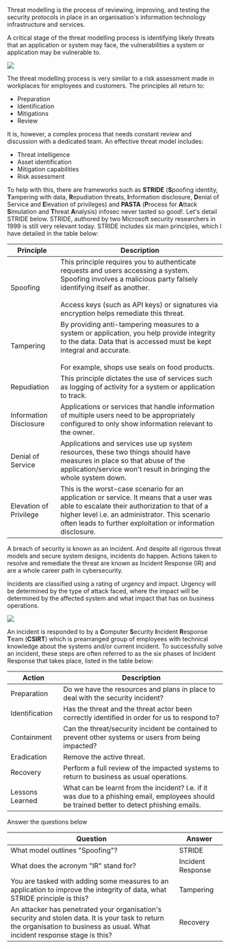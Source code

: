 Threat modelling is the process of reviewing, improving, and testing the security protocols in place in an organisation's information technology infrastructure and services.

A critical stage of the threat modelling process is identifying likely threats that an application or system may face, the vulnerabilities a system or application may be vulnerable to.

![](https://tryhackme-images.s3.amazonaws.com/user-uploads/5de96d9ca744773ea7ef8c00/room-content/aabdd83977336fd44b3645a86e5ba20e.png)  

The threat modelling process is very similar to a risk assessment made in workplaces for employees and customers. The principles all return to:

- Preparation
- Identification
- Mitigations
- Review

It is, however, a complex process that needs constant review and discussion with a dedicated team. An effective threat model includes:

- Threat intelligence
- Asset identification
- Mitigation capabilities
- Risk assessment

To help with this, there are frameworks such as **STRIDE** (**S**poofing identity, **T**ampering with data, **R**epudiation threats, **I**nformation disclosure, **D**enial of Service and **E**levation of privileges) and **PASTA** (**P**rocess for **A**ttack **S**imulation and **T**hreat **A**nalysis) infosec never tasted so good!. Let's detail STRIDE below. STRIDE, authored by two Microsoft security researchers in 1999 is still very relevant today. STRIDE includes six main principles, which I have detailed in the table below:

| **Principle** | **Description** |
| ---- | ---- |
| Spoofing | This principle requires you to authenticate requests and users accessing a system. Spoofing involves a malicious party falsely identifying itself as another.<br><br>Access keys (such as API keys) or signatures via encryption helps remediate this threat. |
| Tampering | By providing anti-tampering measures to a system or application, you help provide integrity to the data. Data that is accessed must be kept integral and accurate.<br><br>For example, shops use seals on food products. |
| Repudiation | This principle dictates the use of services such as logging of activity for a system or application to track. |
| Information Disclosure | Applications or services that handle information of multiple users need to be appropriately configured to only show information relevant to the owner. |
| Denial of Service | Applications and services use up system resources, these two things should have measures in place so that abuse of the application/service won't result in bringing the whole system down. |
| Elevation of Privilege | This is the worst-case scenario for an application or service. It means that a user was able to escalate their authorization to that of a higher level i.e. an administrator. This scenario often leads to further exploitation or information disclosure. |

A breach of security is known as an incident. And despite all rigorous threat models and secure system designs, incidents do happen. Actions taken to resolve and remediate the threat are known as Incident Response (IR) and are a whole career path in cybersecurity.
  

Incidents are classified using a rating of urgency and impact. Urgency will be determined by the type of attack faced, where the impact will be determined by the affected system and what impact that has on business operations.

  
![](https://tryhackme-images.s3.amazonaws.com/user-uploads/5de96d9ca744773ea7ef8c00/room-content/ab0cc8478b0bce9a400187f559d36dd6.png)  


An incident is responded to by a **C**omputer **S**ecurity **I**ncident **R**esponse **T**eam (**CSIRT**) which is prearranged group of employees with technical knowledge about the systems and/or current incident. To successfully solve an incident, these steps are often referred to as the six phases of Incident Response that takes place, listed in the table below:

| **Action** | **Description** |
| ---- | ---- |
| Preparation | Do we have the resources and plans in place to deal with the security incident? |
| Identification | Has the threat and the threat actor been correctly identified in order for us to respond to? |
| Containment | Can the threat/security incident be contained to prevent other systems or users from being impacted? |
| Eradication | Remove the active threat. |
| Recovery | Perform a full review of the impacted systems to return to business as usual operations. |
| Lessons Learned | What can be learnt from the incident? I.e. if it was due to a phishing email, employees should be trained better to detect phishing emails. |

Answer the questions below

| Question                                                                                                                    | Answer |
| --------------------------------------------------------------------------------------------------------------------------- | ------ |
| What model outlines "Spoofing"?                                                                                             | STRIDE       |
| What does the acronym "IR" stand for?                                                                                       | Incident Response       |
| You are tasked with adding some measures to an application to improve the integrity of data, what STRIDE principle is this? | Tampering       |
| An attacker has penetrated your organisation's security and stolen data. It is your task to return the organisation to business as usual. What incident response stage is this?                                                                                                                            | Recovery       |
